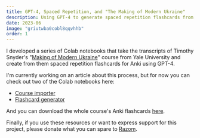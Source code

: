 ```yaml
---
title: GPT-4, Spaced Repetition, and "The Making of Modern Ukraine"
description: Using GPT-4 to generate spaced repetition flashcards from Timothy Snyder's 'Making of Modern Ukraine' course.
date: 2023-06
image: "griutwba0cobl8qqvhhb"
order: 1
---
```


I developed a series of Colab notebooks that take the transcripts of Timothy Snyder's "[Making of Modern Ukraine](https://www.youtube.com/watch?v=bJczLlwp-d8)" course from Yale University and create from them spaced repetition flashcards for Anki using GPT-4.

I'm currently working on an article about this process, but for now you can check out two of the Colab notebooks here:

- [Course importer](https://colab.research.google.com/drive/1d5B6bSz1o-WzMu88CSlUwf05BS9nvwVV)
- [Flashcard generator](https://colab.research.google.com/drive/14K63SBlyD_aCBWDxYyNdUt7X__A06laa)

And you can download the whole course's Anki flashcards [here](https://drive.google.com/file/d/1rS6vddF6jJpEMzFONzus-8rpzEdGKzRB/view?usp=drive_link).

Finally, if you use these resources or want to express support for this project, please donate what you can spare to [Razom](https://www.razomforukraine.org/).
